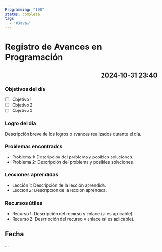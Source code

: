 ```yaml
---
Programming: "100"
status: complete
tags:
  - "#Java☕️"
---
```

# Registro de Avances en Programación

## <p align="right">2024-10-31 23:40</p>

### Objetivos del día

- [ ] Objetivo 1
- [ ] Objetivo 2
- [ ] Objetivo 3

### Logro del día

Descripción breve de los logros o avances realizados durante el día.

### Problemas encontrados

- Problema 1: Descripción del problema y posibles soluciones.
- Problema 2: Descripción del problema y posibles soluciones.

### Lecciones aprendidas

- Lección 1: Descripción de la lección aprendida.
- Lección 2: Descripción de la lección aprendida.

### Recursos útiles

- Recurso 1: Descripción del recurso y enlace (si es aplicable).
- Recurso 2: Descripción del recurso y enlace (si es aplicable).

## Fecha

...
